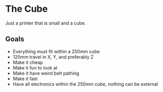 # The Cube
  Just a printer that is small and a cube.
## Goals
  - Everything must fit within a 250mm cube
  - 120mm travel in X, Y, and preferably Z
  - Make it cheap
  - Make it fun to look at
  - Make it have weird belt pathing
  - Make it fast
  - Have all electronics within the 250mm cube, nothing can be external
